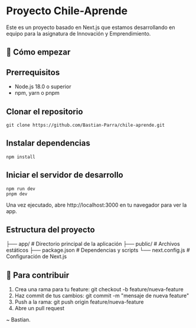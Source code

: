 # Proyecto Chile-Aprende
Este es un proyecto basado en Next.js que estamos desarrollando en equipo para la asignatura de Innovación y Emprendimiento.

## 🚀 Cómo empezar

## Prerrequisitos
- Node.js 18.0 o superior
- npm, yarn o pnpm

## Clonar el repositorio
```
git clone https://github.com/Bastian-Parra/chile-aprende.git
```

## Instalar dependencias
```
npm install
```

## Iniciar el servidor de desarrollo
```
npm run dev
pnpm dev
```

Una vez ejecutado, abre http://localhost:3000 en tu navegador para ver la app.

## Estructura del proyecto
├── app/                 # Directorio principal de la aplicación
├── public/             # Archivos estáticos
├── package.json        # Dependencias y scripts
└── next.config.js      # Configuración de Next.js

## 🤝 Para contribuir
1. Crea una rama para tu feature: git checkout -b feature/nueva-feature
2. Haz commit de tus cambios: git commit -m "mensaje de nueva feature"
3. Push a la rama: git push origin feature/nueva-feature
4. Abre un pull request

~ Bastian.
